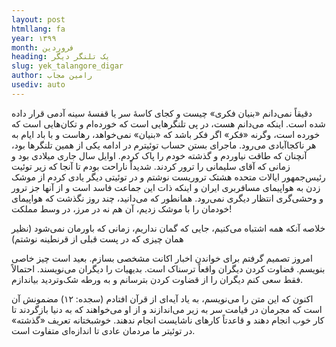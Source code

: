 ```yaml
---
layout: post
htmllang: fa
year: ۱۳۹۹
month: فروردین
heading: یک تلنگر دیگر
slug: yek_talangore_digar
author: رامین مجاب
usediv: auto
---
```


دقیقاً نمی‌دانم «بنیان فکری» چیست و کجای کاسهٔ سر یا قفسهٔ سینه آدمی قرار داده شده است. اینکه می‌دانم هست، در پی تلنگرهایی است که خورده‌ام و تکان‌هایی است که خورده است، وگرنه «فکر» اگر فکر باشد که «بنیان» نمی‌خواهد، رهاست و با باد ایام به هر ناکجاآبادی می‌رود. ماجرای بستن حساب توئیترم در ادامه یکی از همین تلنگرها بود، آنچنان که طاقت نیاوردم و گذشته خودم را پاک کردم. اوایل سال جاری میلادی بود و زمانی که آقای سلیمانی را ترور کردند. شدیداً ناراحت بودم تا آنجا که زیر توئیت رئیس‌جمهور ایالات متحده هشتک تروریست نوشتم و در توئیتی دیگر یادی کردم از موشک زدن به هواپیمای مسافربری ایران و اینکه ذات این جماعت فاسد است و از آنها جز ترور و وحشی‌گری انتظار دیگری نمی‌رود. همانطور که می‌دانید، چند روز نگذشت که هواپیمای خودمان را با موشک زدیم، آن هم نه در مرز، در وسط مملکت!

خلاصه آنکه همه اشتباه می‌کنیم، جایی که گمان نداریم، زمانی که باورمان نمی‌شود (نظیر همان چیزی که در پست قبلی از قرنطینه نوشتم)

امروز تصمیم گرفتم برای خواندن اخبار اکانت مشخصی بسازم. بعید است چیز خاصی بنویسم. قضاوت کردن دیگران واقعاً ترسناک است. بدیهیات را دیگران می‌نویسند. احتمالاً فقط سعی کنم دیگران را از قضاوت کردن بترسانم و به ورطه شک‌وتردید بیاندازم.

اکنون که این متن را می‌نویسم، به یاد آیه‌ای از قرآن افتادم (سجده: ۱۲) مضمونش آن است که مجرمان در قیامت سر به زیر می‌اندازند و از او می‌خواهند که به دنیا بازگردند تا کار خوب انجام دهند و قاعدتاً کارهای ناشایست انجام ندهند. خوشبختانه تعریف «گذشته» در توئیتر ما مردمان عادی تا اندازه‌ای متفاوت است.